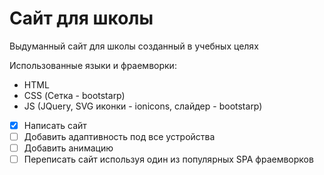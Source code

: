 # Сайт для школы
Выдуманный сайт для школы созданный в учебных целях

Использованные языки и фраемворки:
- HTML
- CSS (Сетка - bootstarp)
- JS (JQuery, SVG иконки - ionicons, слайдер - bootstarp)

- [x] Написать сайт
- [ ] Добавить адаптивность под все устройства
- [ ] Добавить анимацию
- [ ] Переписать сайт используя один из популярных SPA фраемворков